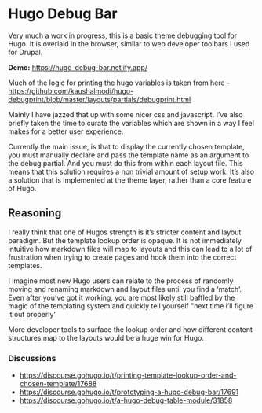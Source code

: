 # Hugo Debug Bar

Very much a work in progress, this is a basic theme debugging tool for Hugo. It is overlaid in the browser, similar to web developer toolbars I used for Drupal.

**Demo:** https://hugo-debug-bar.netlify.app/

Much of the logic for printing the hugo variables is taken from here - https://github.com/kaushalmodi/hugo-debugprint/blob/master/layouts/partials/debugprint.html

Mainly I have jazzed that up with some nicer css and javascript. I’ve also briefly taken the time to curate the variables which are shown in a way I feel makes for a better user experience.

Currently the main issue, is that to display the currently chosen template, you must manually declare and pass the template name as an argument to the debug partial. And you must do this from within each layout file. This means that this solution requires a non trivial amount of setup work. It’s also a solution that is implemented at the theme layer, rather than a core feature of Hugo.


## Reasoning

I really think that one of Hugos strength is it’s stricter content and layout paradigm. But the template lookup order is opaque. It is not immediately intuitive how markdown files will map to layouts and this can lead to a lot of frustration when trying to create pages and hook them into the correct templates.

I imagine most new Hugo users can relate to the process of randomly moving and renaming markdown and layout files until you find a ‘match’. Even after you’ve got it working, you are most likely still baffled by the magic of the templating system and quickly tell yourself "next time i’ll figure it out properly’

More developer tools to surface the lookup order and how different content structures map to the layouts would be a huge win for Hugo.

### Discussions

- https://discourse.gohugo.io/t/printing-template-lookup-order-and-chosen-template/17688
- https://discourse.gohugo.io/t/prototyping-a-hugo-debug-bar/17691
- https://discourse.gohugo.io/t/a-hugo-debug-table-module/31858
